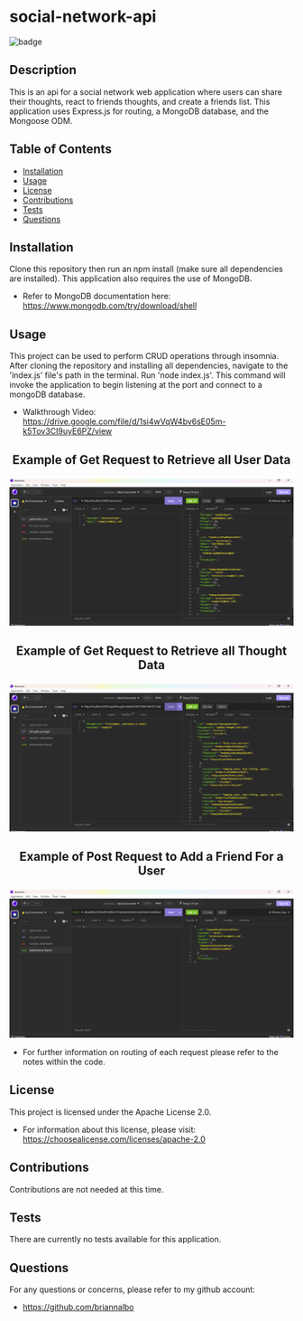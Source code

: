 # social-network-api


![badge](https://img.shields.io/badge/license-Apache_License_2.0-purple)


  ## Description
  This is an api for a social network web application where users can share their thoughts, react to friends thoughts, and create a friends list. This application uses Express.js for routing, a MongoDB database, and the Mongoose ODM.

  ## Table of Contents
  - [Installation](#installation)
  - [Usage](#usage)
  - [License](#license)
  - [Contributions](#contributions)
  - [Tests](#tests)
  - [Questions](#questions)

  ## Installation
  Clone this repository then run an npm install (make sure all dependencies are installed). This application also requires the use of MongoDB.
   - Refer to MongoDB documentation here: https://www.mongodb.com/try/download/shell
  

  ## Usage
  This project can be used to perform CRUD operations through insomnia. After cloning the repository and installing all dependencies, navigate to the 'index.js' file's path in the terminal. Run 'node index.js'. This command will invoke the application to begin listening at the port and connect to a mongoDB database.  
  - Walkthrough Video: https://drive.google.com/file/d/1si4wVqW4bv6sE05m-k5Tov3CI9uyE6PZ/view
  

 ## <p align="center">Example of Get Request to Retrieve all User Data<p align="center">
  ![](https://github.com/briannalbo/social-network-api/blob/main/images/socialnetex1.png)
 ## <p align="center">Example of Get Request to Retrieve all Thought Data<p align="center">
  ![](https://github.com/briannalbo/social-network-api/blob/main/images/socialnetex2.png)
   ## <p align="center">Example of Post Request to Add a Friend For a User<p align="center">
  ![](https://github.com/briannalbo/social-network-api/blob/main/images/socialnetex3.png)
  
  - For further information on routing of each request please refer to the notes within the code.

  ## License
This project is licensed under the Apache License 2.0.
- For information about this license, please visit: https://choosealicense.com/licenses/apache-2.0

## Contributions
  Contributions are not needed at this time.

## Tests
  There are currently no tests available for this application.

  ## Questions
  For any questions or concerns, please refer to my github account:
- https://github.com/briannalbo
